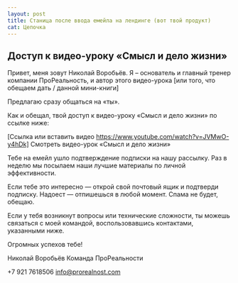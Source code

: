 ```yaml
---
layout: post
title: Станица после ввода емейла на лендинге (вот твой продукт)
cat: Цепочка
---
```


## Доступ к видео-уроку «Смысл и дело жизни»

Привет, меня зовут Николай Воробьёв. 
Я – основатель и главный тренер компании ПроРеальность, и 
автор этого видео-урока [или того, что обещаем дать / данной мини-книги]

Предлагаю сразу общаться на «ты».

Как и обещал, твой доступ к видео-уроку 
«Смысл и дело жизни» по ссылке ниже:

[Ссылка или вставить видео https://www.youtube.com/watch?v=JVMwO-y4hDk] Смотреть видео-урок «Смысл и дело жизни»

Тебе на емейл ушло подтверждение подписки на нашу рассылку. 
Раз в неделю мы посылаем наши лучшие материалы по личной эффективности. 

Если тебе это интересно — открой свой почтовый ящик и подтверди подписку. 
Надоест — отпишешься в любой момент. Спама не будет, обещаю.

Если у тебя возникнут вопросы или технические сложности, 
ты можешь связаться с моей командой, воспользовавшись 
контактами, указанными ниже.

Огромных успехов тебе!

Николай Воробьёв 
Команда ПроРеальности

+7 921 7618506 
info@prorealnost.com
